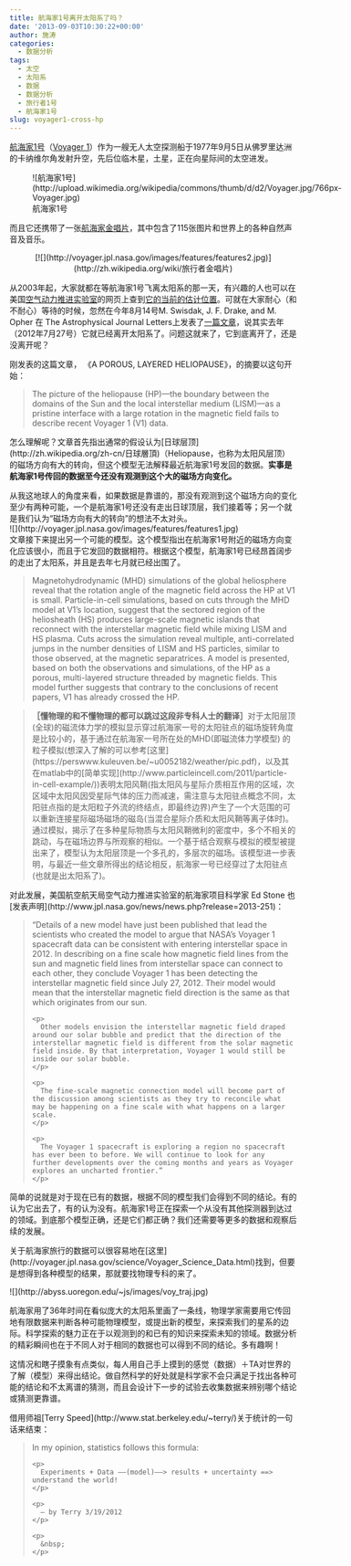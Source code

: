 ```yaml
---
title: 航海家1号离开太阳系了吗？
date: '2013-09-03T10:30:22+00:00'
author: 施涛
categories:
  - 数据分析
tags:
  - 太空
  - 太阳系
  - 数据
  - 数据分析
  - 旅行者1号
  - 航海家1号
slug: voyager1-cross-hp
---
```


[航海家1号](http://zh.wikipedia.org/zh-tw/旅行者1号)（[Voyager 1](http://voyager.jpl.nasa.gov)）作为一艘无人太空探测船于1977年9月5日从佛罗里达洲的卡纳维尔角发射升空，先后位临木星，土星，正在向星际间的太空进发。

<figure style="width: 600px" class="wp-caption aligncenter">![航海家1号](http://upload.wikimedia.org/wikipedia/commons/thumb/d/d2/Voyager.jpg/766px-Voyager.jpg)<figcaption class="wp-caption-text">航海家1号</figcaption></figure>
  
<!--more-->


  
而且它还携带了一张[航海家金唱片](http://voyager.jpl.nasa.gov/spacecraft/goldenrec.html)，其中包含了115张图片和世界上的各种自然声音及音乐。

<p style="text-align: center;">
  [![](http://voyager.jpl.nasa.gov/images/features/features2.jpg)](http://zh.wikipedia.org/wiki/旅行者金唱片)
</p>

从2003年起，大家就都在等航海家1号飞离太阳系的那一天，有兴趣的人也可以在美国[空气动力推进实验室](http://voyager.jpl.nasa.gov/index.html)的网页上查到[它的当前的估计位置](http://voyager.jpl.nasa.gov/where/)。可就在大家耐心（和不耐心）等待的时候，忽然在今年8月14号M. Swisdak, J. F. Drake, and M. Opher 在 The Astrophysical Journal Letters上发表了[一篇文章](http://iopscience.iop.org/2041-8205/774/1/L8/pdf/2041-8205_774_1_L8.pdf)，说其实去年（2012年7月27号）它就已经离开太阳系了。问题这就来了，它到底离开了，还是没离开呢？

<div title="Page 1">
  <div title="Page 1">
    <div>
      刚发表的这篇文章， 《A POROUS, LAYERED HELIOPAUSE》，的摘要以这句开始：
    </div>
  </div>
  
  <blockquote>
    <p>
      The picture of the heliopause (HP)—the boundary between the domains of the Sun and the local interstellar medium (LISM)—as a pristine interface with a large rotation in the magnetic field fails to describe recent Voyager 1 (V1) data.
    </p>
  </blockquote>
  
  <p>
    怎么理解呢？文章首先指出通常的假设认为[日球层顶](http://zh.wikipedia.org/zh-cn/日球層頂)（Heliopause，也称为太阳风层顶）的磁场方向有大的转向，但这个模型无法解释最近航海家1号发回的数据。<strong>实事是航海家1号传回的数据至今还没有观测到这个大的磁场方向变化。</strong>
  </p>
  
  <p>
    从我这地球人的角度来看，如果数据是靠谱的，那没有观测到这个磁场方向的变化至少有两种可能，一个是航海家1号还没有走出日球顶层，我们接着等；另一个就是我们认为“磁场方向有大的转向”的想法不太对头。<br /> ![](http://voyager.jpl.nasa.gov/images/features/features1.jpg)<br /> 文章接下来提出另一个可能的模型。这个模型指出在航海家1号附近的磁场方向变化应该很小，而且于它发回的数据相符。根据这个模型，航海家1号已经昂首阔步的走出了太阳系，并且是去年七月就已经出围了。
  </p>
  
  <div title="Page 1">
    <blockquote>
      <p>
        Magnetohydrodynamic (MHD) simulations of the global heliosphere reveal that the rotation angle of the magnetic field across the HP at V1 is small. Particle-in-cell simulations, based on cuts through the MHD model at V1’s location, suggest that the sectored region of the heliosheath (HS) produces large-scale magnetic islands that reconnect with the interstellar magnetic field while mixing LISM and HS plasma. Cuts across the simulation reveal multiple, anti-correlated jumps in the number densities of LISM and HS particles, similar to those observed, at the magnetic separatrices. A model is presented, based on both the observations and simulations, of the HP as a porous, multi-layered structure threaded by magnetic fields. This model further suggests that contrary to the conclusions of recent papers, V1 has already crossed the HP.
      </p>
    </blockquote>
  </div>
  
  <blockquote>
    <p>
      <strong>［懂物理的和不懂物理的都可以跳过这段非专科人士的翻译］</strong>对于太阳层顶(全球)的磁流体力学的模拟显示穿过航海家一号的太阳驻点的磁场旋转角度是比较小的，基于通过在航海家一号所在处的MHD(即磁流体力学模型) 的粒子模拟(想深入了解的可以参考[这里](https://perswww.kuleuven.be/~u0052182/weather/pic.pdf)，以及其在matlab中的[简单实现](http://www.particleincell.com/2011/particle-in-cell-example/))表明太阳风鞘(指太阳风与星际介质相互作用的区域，次区域中太阳风因受星际气体的压力而减速，需注意与太阳驻点概念不同，太阳驻点指的是太阳粒子外流的终结点，即最终边界)产生了一个大范围的可以重新连接星际磁场磁场的磁岛(当混合星际介质和太阳风鞘等离子体时)。通过模拟，揭示了在多种星际物质与太阳风鞘微利的密度中，多个不相关的跳动，与在磁场边界与所观察的相似。一个基于结合观察与模拟的模型被提出来了，模型认为太阳层顶是一个多孔的，多层次的磁场。该模型进一步表明，与最近一些文章所得出的结论相反，航海家一号已经穿过了太阳驻点(也就是出太阳系了)。
    </p>
  </blockquote>
  
  <p>
    对此发展，美国航空航天局空气动力推进实验室的航海家项目科学家 Ed Stone 也[发表声明](http://www.jpl.nasa.gov/news/news.php?release=2013-251)：
  </p>
  
  <blockquote>
    <p>
      “Details of a new model have just been published that lead the scientists who created the model to argue that NASA’s Voyager 1 spacecraft data can be consistent with entering interstellar space in 2012. In describing on a fine scale how magnetic field lines from the sun and magnetic field lines from interstellar space can connect to each other, they conclude Voyager 1 has been detecting the interstellar magnetic field since July 27, 2012. Their model would mean that the interstellar magnetic field direction is the same as that which originates from our sun.
    </p>
    
    <p>
      Other models envision the interstellar magnetic field draped around our solar bubble and predict that the direction of the interstellar magnetic field is different from the solar magnetic field inside. By that interpretation, Voyager 1 would still be inside our solar bubble.
    </p>
    
    <p>
      The fine-scale magnetic connection model will become part of the discussion among scientists as they try to reconcile what may be happening on a fine scale with what happens on a larger scale.
    </p>
    
    <p>
      The Voyager 1 spacecraft is exploring a region no spacecraft has ever been to before. We will continue to look for any further developments over the coming months and years as Voyager explores an uncharted frontier.”
    </p>
  </blockquote>
  
  <p>
    简单的说就是对于现在已有的数据，根据不同的模型我们会得到不同的结论。有的认为它出去了，有的认为没有。航海家1号正在探索一个从没有其他探测器到达过的领域。到底那个模型正确，还是它们都正确？我们还需要等更多的数据和观察后续的发展。
  </p>
  
  <p>
    关于航海家旅行的数据可以很容易地在[这里](http://voyager.jpl.nasa.gov/science/Voyager_Science_Data.html)找到，但要是想得到各种模型的结果，那就要找物理专科的来了。
  </p>
  
  <p>
    ![](http://abyss.uoregon.edu/~js/images/voy_traj.jpg)
  </p>
  
  <p>
    航海家用了36年时间在看似庞大的太阳系里画了一条线，物理学家需要用它传回地有限数据来判断各种可能物理模型，或提出新的模型，来探索我们的星系的边际。科学探索的魅力正在于以观测到的和已有的知识来探索未知的领域。数据分析的精彩瞬间也在于不同人对于相同的数据也可以得到不同的结论。多有趣啊！
  </p>
  
  <p>
    这情况和瞎子摸象有点类似，每人用自己手上摸到的感觉（数据）＋TA对世界的了解（模型）来得出结论。做自然科学的好处就是科学家不会只满足于找出各种可能的结论和不太离谱的猜测，而且会设计下一步的试验去收集数据来辨别哪个结论或猜测更靠谱。
  </p>
  
  <p>
    借用师祖[Terry Speed](http://www.stat.berkeley.edu/~terry/)关于统计的一句话来结束：
  </p>
  
  <blockquote>
    <p>
      In my opinion, statistics follows this formula:
    </p>
    
    <p>
      Experiments + Data —–(model)––> results + uncertainty ==> understand the world!
    </p>
    
    <p>
      — by Terry 3/19/2012
    </p>
    
    <p>
      &nbsp;
    </p>
  </blockquote>
</div>
